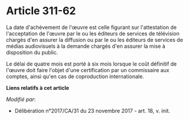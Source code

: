 # Article 311-62

La date d'achèvement de l'œuvre est celle figurant sur l'attestation de l'acceptation de l'œuvre par le ou les éditeurs de
services de télévision chargés d'en assurer la diffusion ou par le ou les éditeurs de services de médias audiovisuels à la
demande chargés d'en assurer la mise à disposition du public.

Le délai de quatre mois est porté à six mois lorsque le coût définitif de l'œuvre doit faire l'objet d'une certification par
un commissaire aux comptes, ainsi qu'en cas de coproduction internationale.

**Liens relatifs à cet article**

_Modifié par_:

  - Délibération n°2017/CA/31 du 23 novembre 2017 - art. 18, v. init.

